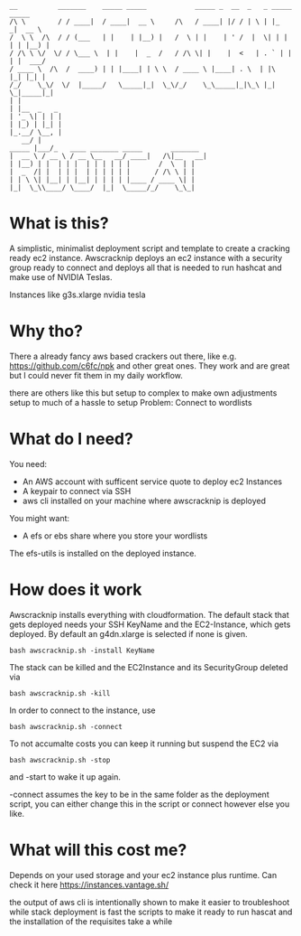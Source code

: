 ```
__          _______    _____ _____            _____ _  __  _   _ _____ _____
/\ \        / / ____|  / ____|  __ \     /\   / ____| |/ / | \ | |_   _|  __ \
/  \ \  /\  / / (___   | |    | |__) |   /  \ | |    | ' /  |  \| | | | | |__) |
/ /\ \ \/  \/ / \___ \  | |    |  _  /   / /\ \| |    |  <   | . ` | | | |  ___/
/ ____ \  /\  /  ____) | | |____| | \ \  / ____ \ |____| . \  | |\  |_| |_| |
/_/    \_\/  \/  |_____/   \_____|_|  \_\/_/    \_\_____|_|\_\ |_| \_|_____|_|
| |
| |__  _   _
| '_ \| | | |
| |_) | |_| |
|_.__/ \__, |
   __/ |
_____ |___/_   ____ _______ _____       _______
|  __ \ / __ \ / __ \__   __/ ____|   /\|__   __|
| |__) | |  | | |  | | | | | |       /  \  | |
|  _  /| |  | | |  | | | | | |      / /\ \ | |
| | \ \| |__| | |__| | | | | |____ / ____ \| |
|_|  \_\\____/ \____/  |_|  \_____/_/    \_\_|
```



# What is this?

A simplistic, minimalist deployment script and template to create a cracking ready ec2 instance.
Awscracknip deploys an ec2 instance with a security group ready to connect and deploys all that is needed to run hashcat and make use of NVIDIA Teslas.


Instances like g3s.xlarge nvidia tesla

# Why tho?
There a already fancy aws based crackers out there, like e.g. https://github.com/c6fc/npk and other great ones.
They work and are great but I could never fit them in my daily workflow.

there are others like this but setup to complex to make own adjustments
setup to much of a hassle to setup
Problem: Connect to wordlists

# What do I need?
You need:
* An AWS account with sufficent service quote to deploy ec2 Instances
* A keypair to connect via SSH
* aws cli installed on your machine where awscracknip is deployed

You might want:
* A efs or ebs share where you store your wordlists

The efs-utils is installed on the deployed instance.

# How does it work
Awscracknip installs everything with cloudformation. The default stack that gets deployed needs your SSH KeyName and the EC2-Instance, which gets deployed. By default an g4dn.xlarge is selected if none is given.

```
bash awscracknip.sh -install KeyName
```
The stack can be killed and the EC2Instance and its SecurityGroup deleted via
```
bash awscracknip.sh -kill
```
In order to connect to the instance, use
```
bash awscracknip.sh -connect
```

To not accumalte costs you can keep it running but suspend the EC2 via
```
bash awscracknip.sh -stop
```
and -start to wake it up again.

-connect assumes the key to be in the same folder as the deployment script, you can either change this in the script or connect however else you like.

# What will this cost me?
Depends on your used storage and your ec2 instance plus runtime. Can check it here
https://instances.vantage.sh/


the output of aws cli is intentionally shown to make it easier to troubleshoot
while stack deployment is fast the scripts to make it ready to run hascat and the installation of the requisites take a while
